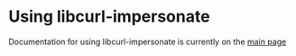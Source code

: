 # Using libcurl-impersonate

Documentation for using libcurl-impersonate is currently on the [main page](https://github.com/lwthiker/curl-impersonate#libcurl-impersonate)
